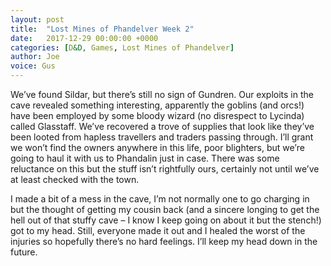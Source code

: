 ```yaml
---
layout: post
title:  "Lost Mines of Phandelver Week 2"
date:   2017-12-29 00:00:00 +0000
categories: [D&D, Games, Lost Mines of Phandelver]
author: Joe
voice: Gus
---
```

We’ve found Sildar, but there’s still no sign of Gundren. <!-- more -->
Our exploits in the cave revealed something interesting, apparently the goblins (and orcs!) have been employed by some bloody wizard (no disrespect to Lycinda) called Glasstaff.
We’ve recovered a trove of supplies that look like they’ve been looted from hapless travellers and traders passing through.
I’ll grant we won’t find the owners anywhere in this life, poor blighters, but we’re going to haul it with us to Phandalin just in case.
There was some reluctance on this but the stuff isn’t rightfully ours, certainly not until we’ve at least checked with the town.

I made a bit of a mess in the cave, I’m not normally one to go charging in but the thought of getting my cousin back (and a sincere longing to get the hell out of that stuffy cave – I know I keep going on about it but the stench!) got to my head.
Still, everyone made it out and I healed the worst of the injuries so hopefully there’s no hard feelings.
I’ll keep my head down in the future.